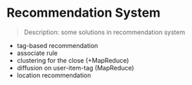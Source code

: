 # Recommendation System
> Description: some solutions in recommendation system

* tag-based recommendation
* associate rule
* clustering for the close (+MapReduce)
* diffusion on user-item-tag (MapReduce)
* location recommendation